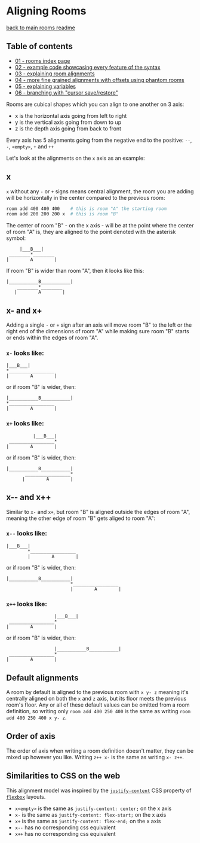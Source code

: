 # Aligning Rooms

[back to main rooms readme](./01-readme.md)

## Table of contents

- [01 - rooms index page](./01-readme.md)
- [02 - example code showcasing every feature of the syntax](./02-example.md)
- [03 - explaining room alignments](./03-aligning-rooms.md)
- [04 - more fine grained alignments with offsets using phantom rooms](./04-offsets.md)
- [05 - explaining variables](./05-variables.md)
- [06 - branching with "cursor save/restore"](./06-branching.md)

Rooms are cubical shapes which you can align to one another on 3 axis:

- x is the horizontal axis going from left to right
- y is the vertical axis going from down to up
- z is the depth axis going from back to front

Every axis has 5 alignments going from the negative end to the positive: `--`, `-`, `<empty>`, `+` and `++`

Let's look at the alignments on the `x` axis as an example:

## x<empty>

`x` without any `-` or `+` signs means central alignment, the room you are adding will be horizontally in the center compared to the previous room:

```sh
room add 400 400 400    # this is room "A" the starting room
room add 200 200 200 x  # this is room "B"
```

The center of room "B" - on the x axis - will be at the point where the center of room "A" is, they are aligned to the point denoted with the asterisk symbol:

```
     |___B___|
 ________*________
|        A        |
```

If room "B" is wider than room "A", then it looks like this:

```
|___________B___________|
    ________*________
   |        A        |
```

## x- and x+

Adding a single `-` or `+` sign after an axis will move room "B" to the left or the right end of the dimensions of room "A" while making sure room "B" starts or ends within the edges of room "A".

### `x-` looks like:

```
|___B___|
*_________________
|        A        |
```

or if room "B" is wider, then:

```
|___________B___________|
*_________________
|        A        |
```

### `x+` looks like:

```
          |___B___|
 _________________*
|        A        |
```

or if room "B" is wider, then:

```
|___________B___________|
       _________________*
      |        A        |
```

## x-- and x++

Similar to `x-` and `x+`, but room "B" is aligned outside the edges of room "A", meaning the other edge of room "B" gets aliged to room "A":

### `x--` looks like:

```
|___B___|
        *_________________
        |        A        |
```

or if room "B" is wider, then:

```
|___________B___________|
                        *_________________
                        |        A        |
```

### `x++` looks like:

```
                  |___B___|
 _________________*
|        A        |
```

or if room "B" is wider, then:

```
                  |___________B___________|
 _________________*
|        A        |
```

## Default alignments

A room by default is aligned to the previous room with `x y- z` meaning it's centrally aligned on both the `x` and `z`
axis, but its floor meets the previous room's floor. Any or all of these default values can be omitted from a room
definition, so writing only `room add 400 250 400` is the same as writing `room add 400 250 400 x y- z`.

## Order of axis

The order of axis when writing a room definition doesn't matter, they can be mixed up however you like. Writing `z++ x-`
is the same as writing `x- z++`.

## Similarities to CSS on the web

This alignment model was inspired by the [`justify-content`](https://developer.mozilla.org/en-US/docs/Web/CSS/justify-content) CSS property of [`flexbox`](https://developer.mozilla.org/en-US/docs/Learn_web_development/Core/CSS_layout/Flexbox) layouts.

- `x<empty>` is the same as `justify-content: center;` on the x axis
- `x-` is the same as `justify-content: flex-start;` on the x axis
- `x+` is the same as `justify-content: flex-end;` on the x axis
- `x--` has no corresponding css equivalent
- `x++` has no corresponding css equivalent
